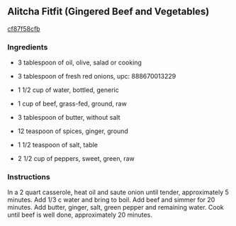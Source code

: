 ## Alitcha Fitfit (Gingered Beef and Vegetables)

[cf87f58cfb](http://www.food.com/recipe/alitcha-fitfit-gingered-beef-and-vegetables-177120)

### Ingredients

 - 3 tablespoon of oil, olive, salad or cooking

 - 3 tablespoon of fresh red onions, upc: 888670013229

 - 1 1/2 cup of water, bottled, generic

 - 1 cup of beef, grass-fed, ground, raw

 - 3 tablespoon of butter, without salt

 - 12 teaspoon of spices, ginger, ground

 - 1 1/2 teaspoon of salt, table

 - 2 1/2 cup of peppers, sweet, green, raw

### Instructions

In a 2 quart casserole, heat oil and saute onion until tender, approximately 5 minutes. Add 1/3 c water and bring to boil. Add beef and simmer for 20 minutes. Add butter, ginger, salt, green pepper and remaining water. Cook until beef is well done, approximately 20 minutes.